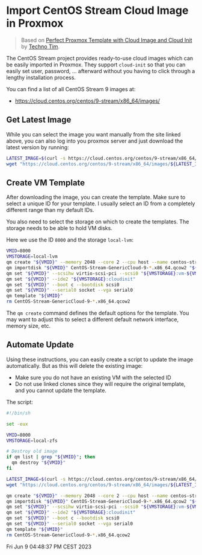 # Import CentOS Stream Cloud Image in Proxmox

> Based on [Perfect Proxmox Template with Cloud Image and Cloud Init](https://docs.technotim.live/posts/cloud-init-cloud-image/) by [Techno Tim](https://twitter.com/TechnoTimLive).

The CentOS Stream project provides ready-to-use cloud images which can be easily imported in Proxmox.
They support `cloud-init` so that you can easily set user, password, … afterward
without you having to click through a lengthy installation process.

You can find a list of all CentOS Stream 9 images at:
- https://cloud.centos.org/centos/9-stream/x86_64/images/

## Get Latest Image

While you can select the image you want manually from the site linked above,
you can also log into you proxmox server and just download the latest version by running:

```sh
LATEST_IMAGE=$(curl -s https://cloud.centos.org/centos/9-stream/x86_64/images/ | sed -n 's/^.*\(CentOS-Stream-GenericCloud-9-[0-9.]*x86_64.qcow2\).*$/\1/p' | sort | tail -n1)
wget "https://cloud.centos.org/centos/9-stream/x86_64/images/${LATEST_IMAGE}"
```

## Create VM Template

After downloading the image, you can create the template.
Make sure to select a unique ID for your template.
I usually select an ID from a completely different range than my default IDs.

You also need to select the storage on which to create the templates.
The storage needs to be able to hold VM disks.

Here we use the ID `8000` and the storage `local-lvm`:

```sh
VMID=8000
VMSTORAGE=local-lvm
qm create "${VMID}" --memory 2048 --core 2 --cpu host --name centos-stream-9-cloud --net0 virtio,bridge=vmbr0
qm importdisk "${VMID}" CentOS-Stream-GenericCloud-9-*.x86_64.qcow2 "${VMSTORAGE}"
qm set "${VMID}" --scsihw virtio-scsi-pci --scsi0 "${VMSTORAGE}:vm-${VMID}-disk-0"
qm set "${VMID}" --ide2 "${VMSTORAGE}:cloudinit"
qm set "${VMID}" --boot c --bootdisk scsi0
qm set "${VMID}" --serial0 socket --vga serial0
qm template "${VMID}"
rm CentOS-Stream-GenericCloud-9-*.x86_64.qcow2
```

The `qm create` command defines the default options for the template.
You may want to adjust this to select a different default network interface, memory size, etc.


## Automate Update

Using these instructions, you can easily create a script to update the image automatically.
But as this will delete the existing image:

- Make sure you do not have an existing VM with the selected ID
- Do not use linked clones since they will require the original template, and you cannot update the template.

The script:

```sh
#!/bin/sh

set -eux

VMID=8000
VMSTORAGE=local-zfs

# Destroy old image
if qm list | grep "${VMID}"; then
  qm destroy "${VMID}"
fi

LATEST_IMAGE=$(curl -s https://cloud.centos.org/centos/9-stream/x86_64/images/ | sed -n 's/^.*\(CentOS-Stream-GenericCloud-9-[0-9.]*x86_64.qcow2\).*$/\1/p' | sort | tail -n1)
wget "https://cloud.centos.org/centos/9-stream/x86_64/images/${LATEST_IMAGE}"

qm create "${VMID}" --memory 2048 --core 2 --cpu host --name centos-stream-9-cloud --net0 virtio,bridge=vmbr0
qm importdisk "${VMID}" CentOS-Stream-GenericCloud-9-*.x86_64.qcow2 "${VMSTORAGE}"
qm set "${VMID}" --scsihw virtio-scsi-pci --scsi0 "${VMSTORAGE}:vm-${VMID}-disk-0"
qm set "${VMID}" --ide2 "${VMSTORAGE}:cloudinit"
qm set "${VMID}" --boot c --bootdisk scsi0
qm set "${VMID}" --serial0 socket --vga serial0
qm template "${VMID}"
rm CentOS-Stream-GenericCloud-9-*.x86_64.qcow2
```

<time>
Fri Jun  9 04:48:37 PM CEST 2023
</time>
